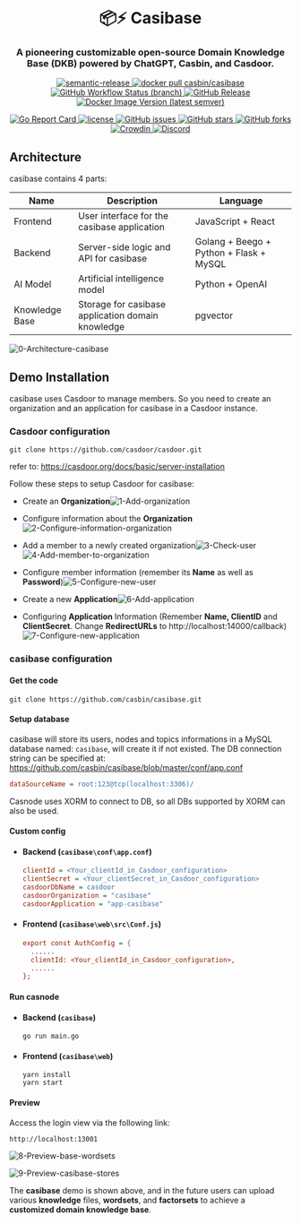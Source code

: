 <h1 align="center" style="border-bottom: none;">📦⚡️ Casibase</h1>
<h3 align="center">A pioneering customizable open-source Domain Knowledge Base (DKB)
    powered by ChatGPT, Casbin, and Casdoor.</h3>
<p align="center">
  <a href="#badge">
    <img alt="semantic-release" src="https://img.shields.io/badge/%20%20%F0%9F%93%A6%F0%9F%9A%80-semantic--release-e10079.svg">
  </a>
  <a href="https://hub.docker.com/r/casbin/casibase">
    <img alt="docker pull casbin/casibase" src="https://img.shields.io/docker/pulls/casbin/casibase.svg">
  </a>
  <a href="https://github.com/casbin/casibase/actions/workflows/build.yml">
    <img alt="GitHub Workflow Status (branch)" src="https://github.com/casdoor/casdoor/workflows/Build/badge.svg?style=flat-square">
  </a>
  <a href="https://github.com/casibase/casibase/releases/latest">
    <img alt="GitHub Release" src="https://img.shields.io/github/v/release/casbin/casibase.svg">
  </a>
  <a href="https://hub.docker.com/repository/docker/casbin/casibase">
    <img alt="Docker Image Version (latest semver)" src="https://img.shields.io/badge/Docker%20Hub-latest-brightgreen">
  </a>
<!-- waiting for changing -->
<!-- <a href="https://hub.docker.com/r/casbin/casibase"> -->
<!-- <a href="https://github.com/casbin/casibase/actions/workflows/build.yml"> -->
<!-- <a href="https://github.com/casibase/casibase/releases/latest"> -->
<!-- <a href="https://hub.docker.com/repository/docker/casbin/casibase"> -->
</p>

<p align="center">
  <a href="https://goreportcard.com/report/github.com/casbin/casibase">
    <img alt="Go Report Card" src="https://goreportcard.com/badge/github.com/casdoor/casdoor?style=flat-square">
  </a>
  <a href="https://github.com/casbin/casibase/blob/master/LICENSE">
    <img src="https://img.shields.io/github/license/casbin/casibase?style=flat-square" alt="license">
  </a>
  <a href="https://github.com/casbin/casibase/issues">
    <img alt="GitHub issues" src="https://img.shields.io/github/issues/casbin/casibase?style=flat-square">
  </a>
  <a href="#">
    <img alt="GitHub stars" src="https://img.shields.io/github/stars/casbin/casibase?style=flat-square">
  </a>
  <a href="https://github.com/casbin/casibase/network">
    <img alt="GitHub forks" src="https://img.shields.io/github/forks/casbin/casibase?style=flat-square">
  </a>
  <a href="https://crowdin.com/project/casibase-site">
    <img alt="Crowdin" src="https://badges.crowdin.net/casdoor-site/localized.svg">
  </a>
  <a href="https://discord.gg/devUNrWXrh">
    <img alt="Discord" src="https://img.shields.io/discord/1022748306096537660?logo=discord&label=discord&color=5865F2">
  </a>
<!-- waiting for changing -->
<!-- <a href="https://goreportcard.com/report/github.com/casbin/casibase"> -->
<!-- <a href="https://crowdin.com/project/casibase-site"> -->
</p>

## Architecture

casibase contains 4 parts:

| **Name**       | **Description**                                   | **Language**                            |
| -------------- | ------------------------------------------------- | --------------------------------------- |
| Frontend       | User interface for the casibase application       | JavaScript + React                      |
| Backend        | Server-side logic and API for casibase            | Golang + Beego + Python + Flask + MySQL |
| AI Model       | Artificial intelligence model                     | Python + OpenAI                         |
| Knowledge Base | Storage for casibase application domain knowledge | pgvector                                |

![0-Architecture-casibase](assets/0-Architecture-casibase.png)

## Demo Installation

casibase uses Casdoor to manage members. So you need to create an organization and an application for casibase in a Casdoor instance.

### Casdoor configuration 

```shell
git clone https://github.com/casdoor/casdoor.git
```

refer to: https://casdoor.org/docs/basic/server-installation

Follow these steps to setup Casdoor for casibase:

- Create an **Organization**![1-Add-organization](assets/1-Add-organization.png)

- Configure information about the **Organization**![2-Configure-information-organization](assets/2-Configure-information-organization.png)

- Add a member to a newly created organization![3-Check-user](assets/3-Check-user.png)![4-Add-member-to-organization](assets/4-Add-member-to-organization.png)

- Configure member information (remember its **Name** as well as **Password**)![5-Configure-new-user](assets/5-Configure-new-user.png)



- Create a new **Application**![6-Add-application](assets/6-Add-application.png)

- Configuring **Application** Information (Remember **Name, ClientID** and **ClientSecret**. Change **RedirectURLs** to http://localhost:14000/callback)![7-Configure-new-application](assets/7-Configure-new-application.png)

### casibase configuration 

#### Get the code

```shell
git clone https://github.com/casbin/casibase.git
```

#### Setup database

casibase will store its users, nodes and topics informations in a MySQL database named: `casibase`, will create it if not existed. The DB connection string can be specified at: https://github.com/casbin/casibase/blob/master/conf/app.conf

```ini
dataSourceName = root:123@tcp(localhost:3306)/
```

Casnode uses XORM to connect to DB, so all DBs supported by XORM can also be used.

#### Custom config

- #### Backend (`casibase\conf\app.conf`)

  ```ini
  clientId = <Your_clientId_in_Casdoor_configuration>
  clientSecret = <Your_clientSecret_in_Casdoor_configuration>
  casdoorDbName = casdoor
  casdoorOrganization = "casibase"
  casdoorApplication = "app-casibase"
  ```

- #### Frontend (`casibase\web\src\Conf.js`)

  ```ini
  export const AuthConfig = {
    ......
    clientId: <Your_clientId_in_Casdoor_configuration>,
    ......
  };
  ```

#### Run casnode

  - #### Backend (`casibase`)

    ```shell
    go run main.go
    ```

  - #### Frontend (`casibase\web`)

    ```shell
    yarn install
    yarn start
    ```

#### Preview

Access the login view via the following link:

```shell
http://localhost:13001
```

![8-Preview-base-wordsets](assets/8-Preview-base-wordsets.png)

![9-Preview-casibase-stores](assets/9-Preview-casibase-stores.png)

The **casibase** demo is shown above, and in the future users can upload various **knowledge** files, **wordsets**, and **factorsets** to achieve a **customized domain knowledge base**.